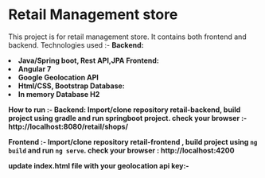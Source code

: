 # Retail Management store
This project is for retail management store. It contains both frontend and backend. 
Technologies used :-
<b>Backend: 
<li>Java/Spring boot, Rest API,JPA
<b>Frontend: 
<li>Angular 7
<li>Google Geolocation API 
<li>Html/CSS, Bootstrap
<b>Database: 
<li> In memory Database H2

How to run :- 
<b>Backend: 
  Import/clone repository retail-backend, build project using gradle and run springboot project.
  check your browser :-http://localhost:8080/retail/shops/
  
<b> Frontend :- 
  Import/clone repository retail-frontend , build project using `ng build` and run `ng serve`.
  check your browser : http://localhost:4200
  
  update index.html file with your geolocation api key:-
  <script src="https://maps.googleapis.com/maps/api/js?key=YOUR_API_KEY&libraries=places&language=en"></script>
  

  


